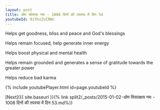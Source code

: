 ```yaml
---
layout: post
title: ओम सोमय्या नमः - 1008 दिनों की तपस्या में दिन 54
youtubeId: 0iYhzZvCRWc
---
```

 
 
Helps get goodness, bliss and peace and God's blessings
 
Helps remain focused, help generate inner energy 
 
Helps boost physical and mental health 
 
Helps remain grounded and generates a sense of gratitude towards the greater power 
 
Helps reduce bad karma
 
 
 
 


{% include youtubePlayer.html id=page.youtubeId %}
 
[Next]({{ site.baseurl }}{% link  split2/_posts/2015-01-02-ओम विसलक्षय नमः - 1008 दिनों की तपस्या में दिन 53.md%})
 
